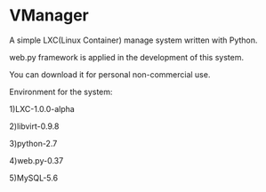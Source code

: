 VManager
========

A simple LXC(Linux Container) manage system written with Python.

web.py framework is applied in the development of this system.

You can download it for personal non-commercial use.

Environment for the system:

1)LXC-1.0.0-alpha

2)libvirt-0.9.8

3)python-2.7

4)web.py-0.37

5)MySQL-5.6
